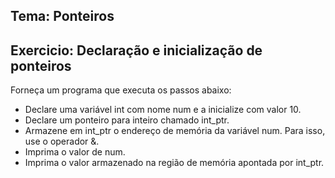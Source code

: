 ## Tema: Ponteiros

## Exercicio: Declaração e inicialização de ponteiros
Forneça um programa que executa os passos abaixo:
- Declare uma variável int com nome num e a inicialize com valor 10.
- Declare um ponteiro para inteiro chamado int_ptr.
- Armazene em int_ptr o endereço de memória da variável num. Para isso, use o operador &.
- Imprima o valor de num.
- Imprima o valor armazenado na região de memória apontada por int_ptr.